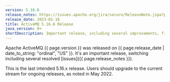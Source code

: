 ```yaml
---
version: 5.16.6
release_notes: https://issues.apache.org/jira/secure/ReleaseNote.jspa?projectId=12311210&version=12351793
release_date: 2023-02-16
title: ActiveMQ 5.16.6 Release
java_version: 8+
shortDescription: Important release, including several improvements, fixes, and dependency updates.
---
```

Apache ActiveMQ {{ page.version }} was released on {{ page.release_date | date_to_string: "ordinal", "US" }}. It's an important release, switching including several resolved [issues]({{ page.release_notes }}).

<div class="alert alert-warning">
This is the last intended 5.16.x release. Users should upgrade to the current stream for ongoing releases, as noted in May 2022.
</div>
